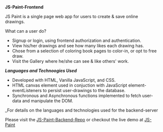 **JS-Paint-Frontend**

JS Paint is a single page web app for users to create & save online drawings. 


What can a user do?
- Signup or login, using frontend authorization and authentication.
- View his/her drawings and see how many likes each drawing has.
- Chose from a selection of coloring book pages to color-in, or opt to free draw. 
- Visit the Gallery where he/she can see & like others' work.

***Languages and Technoogies Used***
- Developed with HTML, Vanilla JavaScript, and CSS. 
- HTML canvas element used in conjuction with JavaScript element-eventListeners to persist user-drawings to the database.
- Synchronous and Asynchronous functions implemented to fetch user-data and manipulate the DOM.

_For details on the languages and technologies used for the backend-server 

Please visit the [JS-Paint-Backend-Repo](http://github.com/aryaziai/JS-Paint-Server) or checkout the live demo at [JS-Paint](http://aryaziai.github.io/JS-Paint/)

